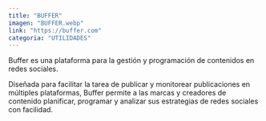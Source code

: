 ```yaml
---
title: "BUFFER"
imagen: "BUFFER.webp"
link: "https://buffer.com"
categoria: "UTILIDADES"
---
```


Buffer es una plataforma para la gestión y programación de contenidos en redes sociales. 

Diseñada para facilitar la tarea de publicar y monitorear publicaciones en múltiples plataformas, Buffer permite a las marcas y creadores de contenido planificar, programar y analizar sus estrategias de redes sociales con facilidad. 